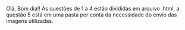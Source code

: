 Olá, Bom dia!!
As questões de 1 a 4 estão divididas em arquivo .html, a questão 5 está em uma pasta por conta da necessidade do envio das imagens utilizadas.
